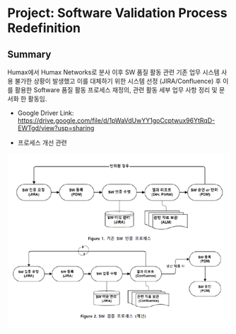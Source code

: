 # Project: Software Validation Process Redefinition
## Summary

Humax에서 Humax Networks로 분사 이후 SW 품질 활동 관련 기존 업무 시스템 사용 불가한 상황이 발생했고
이를 대체하기 위한 시스템 선정 (JIRA/Confluence) 후 이를 활용한 Software 품질 활동 프로세스 재정의, 관련 활동 세부 업무 사항 정리 및 문서화 한 활동임.

- Google Driver Link: https://drive.google.com/file/d/1pWaVdUwYY1goCcptwux96YtRqD-EWTgd/view?usp=sharing

- 프로세스 개선 관련

<p align="center">
    <img src='./images/images.png'>
    <br>
    
</p>
